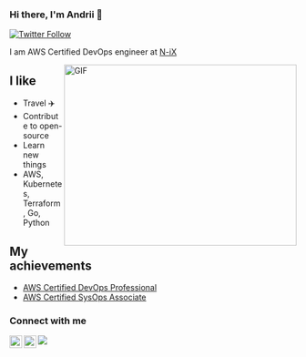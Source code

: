 ### Hi there, I'm Andrii 👋

[![Twitter Follow](https://img.shields.io/twitter/follow/AStriletskyi?color=1DA1F2&logo=twitter&style=for-the-badge)](https://twitter.com/intent/follow?original_referer=https%3A%2F%2Fgithub.com%2FAStriletskyi&screen_name=astriletskyi)


I am AWS Certified DevOps engineer at <a href="https://www.n-ix.com/">N-iX</a>

<img align="right" alt="GIF" src="https://github.com/Gapur/Gapur/blob/master/coding.gif?raw=true" width="408" height="318" />

## I like

- Travel :airplane: 
- Contribute to open-source
- Learn new things
- AWS, Kubernetes, Terraform, Go, Python

## My achievements

- <a href="https://www.credly.com/badges/bb0bc8e8-3027-42f1-b189-48778ff62c96?source=linked_in_profile">AWS Certified DevOps Professional</a>
- <a href="https://www.credly.com/badges/76922755-97b8-4272-beb7-adc60b3dc1c9">AWS Certified SysOps Associate</a>

### Connect with me

[<img align="left" alt="AStriletskyi | Twitter" width="22" src="https://cdn.jsdelivr.net/npm/simple-icons@v3/icons/twitter.svg" />][twitter]
[<img align="left" alt="Andrii Striletskyi | LinkedIn" width="22" src="https://cdn.jsdelivr.net/npm/simple-icons@v3/icons/linkedin.svg" />][linkedin]


![](https://komarev.com/ghpvc/?username=AndreKapraty&style=flat-square)

[twitter]: https://twitter.com/AStriletskyi
[linkedin]: https://linkedin.com/in/andrii-striletskyi-a6519312a

